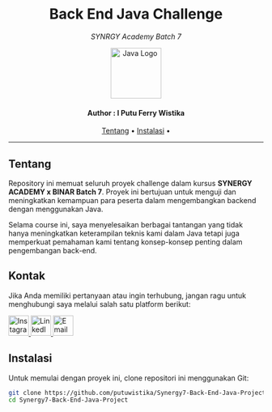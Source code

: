 <h1 align="center">Back End Java Challenge</h1>
<p align="center"><i>SYNRGY Academy Batch 7</i></p>
<p align="center">
  <img src="https://upload.wikimedia.org/wikipedia/id/2/2e/Java_Logo.svg" alt="Java Logo" width="100"/>
</p>

<h4 align="center">Author : I Putu Ferry Wistika</h4>

<p align="center">
  <a href="#tentang">Tentang</a> •
  <a href="#instalasi">Instalasi</a> •
</p>

---

## Tentang

Repository ini memuat seluruh proyek challenge dalam kursus **SYNERGY ACADEMY x BINAR Batch 7**. Proyek ini bertujuan untuk menguji dan meningkatkan kemampuan para peserta dalam mengembangkan backend dengan menggunakan Java.

Selama course ini, saya menyelesaikan berbagai tantangan yang tidak hanya meningkatkan keterampilan teknis kami dalam Java tetapi juga memperkuat pemahaman kami tentang konsep-konsep penting dalam pengembangan back-end.

## Kontak

Jika Anda memiliki pertanyaan atau ingin terhubung, jangan ragu untuk menghubungi saya melalui salah satu platform berikut:

<p align="left">
  <a href="https://www.instagram.com/ferrywistika/">
    <img src="https://upload.wikimedia.org/wikipedia/commons/a/a5/Instagram_icon.png" alt="Instagram" width="40" height="40"/>
  </a>
  <a href="https://www.linkedin.com/in/putuwistika/">
    <img src="https://upload.wikimedia.org/wikipedia/commons/c/ca/LinkedIn_logo_initials.png" alt="LinkedIn" width="40" height="40"/>
  </a>
  <a href="mailto:putuferrywistika@gmail.com">
    <img src="https://upload.wikimedia.org/wikipedia/commons/4/4e/Gmail_Icon.png" alt="Email" width="40" height="40"/>
  </a>
</p>



## Instalasi

Untuk memulai dengan proyek ini, clone repositori ini menggunakan Git:

```bash
git clone https://github.com/putuwistika/Synergy7-Back-End-Java-Project.git
cd Synergy7-Back-End-Java-Project



